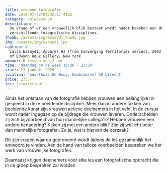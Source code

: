 ```yaml
---
title: vrouwen fotografie
date: 2019-07-22T04:32:17.416Z
category: volwassenen
description: >-
  De vraag of er een vrouwelijk blik bestaat wordt nader bekeken aan de hand van
  verschillende fotografische disciplines.
thumb: /assets/img/essaydi_thumb.jpg
img: /assets/img/essaydi.jpg
caption: >-
  Lalla Essaydi, Apparel #3 (from Converging Territories series), 2003. Courtesy
  of Edwynn Houk Gallery, New York
amount: 6 lessen van 2 uur
time: 'maandag om de week 19:30 - 21:30'
start: 27 januari 2020
location: 'buurthuis De Boog, Gambiadreef 60 Utrecht'
price: 275.-
inc: lesmateriaal
---
```

Sinds het ontstaan van de fotografie hebben vrouwen een belangrijke rol gespeeld in deze beeldende discipline. Meer dan in andere takken van beeldende kunst zijn vrouwen actieve deelnemers in het veld. In de cursus wordt nader ingegaan op de bijdrage die vrouwen leveren. Onderscheiden zij zich bijvoorbeeld van hun mannelijke collega's? Hebben vrouwen een andere benadering? Kijken zij met een andere blik? Zijn zij wellicht beter dan mannelijke fotografen. Zo ja, wat is hiervan de oorzaak?

Dit zijn vragen waarop geprobeerd wordt tijdens de les gezamenlijk het antwoord te vinden. Aan de hand van talloze voorbeelden bespreken we het werk van vrouwelijke fotografen. 

Daarnaast krijgen deelnemers voor elke les een fotografische opdracht die in de groep besproken zal worden.
